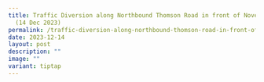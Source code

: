 ```yaml
---
title: Traffic Diversion along Northbound Thomson Road in front of Novena Lodge
  (14 Dec 2023)
permalink: /traffic-diversion-along-northbound-thomson-road-in-front-of-novena-lodge-14-dec-2023/
date: 2023-12-14
layout: post
description: ""
image: ""
variant: tiptap
---
```

